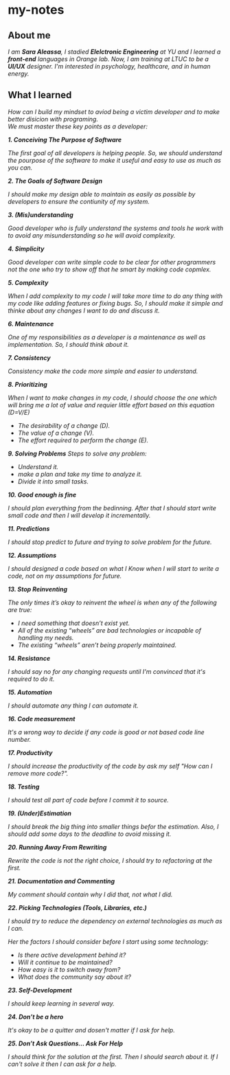 # my-notes

## About me 

*I am **Sara Aleassa**, I stadied **Elelctronic Engineering** at YU and I learned a **front-end** languages in Orange lab. Now, I am training at LTUC to be a **UI/UX** designer.*
*I'm interested in psychology, healthcare, and in human energy.*

## What l learned 
*How can I build my mindset to aviod being a victim developer and to make better disicion with programing.<br>
 We must master these key points as a developer:*

***1. Conceiving The Purpose of Software***
 
*The first goal of all developers is helping people. So, we should understand the pourpose of the software to make it useful and easy to use as much as you can.* 

***2. The Goals of Software Design***

*I should make my design able to maintain as easily as possible by developers to ensure the contiunity of my system.*

***3. (Mis)understanding***

*Good developer who is fully understand the systems and tools he work with to avoid any misunderstanding so he will avoid complexity.*

***4. Simplicity***

*Good developer can write simple code to be clear for other programmers not the one who try to show off that he smart by making code copmlex.* 

***5. Complexity***

*When I add complexity to my code I will take more time to do any thing with my code like adding features or fixing bugs. So, I should make it simple and thinke about any changes I want to do and discuss it.*

***6. Maintenance***

*One of my responsibilities as a developer is a maintenance as well as implementation. So, I should think about it.*

***7. Consistency***

*Consistency make the code more simple and easier to understand.*

***8. Prioritizing***

*When I want to make changes in my code, I should choose the one which will bring me a lot of value and requier little effort based on this equation (D=V/E)*
 - *The desirability of a change (D).*
 - *The value of a change (V).*
 - *The effort required to perform the change (E).*
 
 
 ***9. Solving Problems***
 *Steps to solve any problem:*  
  - *Understand it.*
  - *make a plan and take my time to analyze it.*
  - *Divide it into small tasks.*

***10. Good enough is fine***

*I should plan everything from the bedinning. After that I should start write small code and then I will develop it incrementally.*

***11. Predictions***

*I should stop predict to future and trying to solve problem for the future.*

***12. Assumptions***

*I should designed a code based on what I Know when I will start to write a code, not on my assumptions for future.*

***13. Stop Reinventing***

*The only times it’s okay to reinvent the wheel is when any of the following are true:*

- *I need something that doesn’t exist yet.*
- *All of the existing “wheels” are bad technologies or incapable of handling my needs.*
- *The existing “wheels” aren’t being properly maintained.*

***14. Resistance***

*I should say no for any changing requests until I'm convinced that it's required to do it.*

***15. Automation***

*I should automate any thing I can automate it.*

***16. Code measurement***

*It's a wrong way to decide if any code is good or not based code line number.*

***17. Productivity***

*I should increase the productivity of the code by ask my self "How can I remove more code?".*

***18. Testing***

*I should test all part of code before I commit it to source.*

***19. (Under)Estimation***

*I should break the big thing into smaller things befor the estimation. Also, I should add some days to the deadline to avoid missing it.*

***20. Running Away From Rewriting***

*Rewrite the code is not the right choice, I should try to refactoring at the first.*

***21. Documentation and Commenting***

*My comment should contain why I did that, not what I did.*

***22. Picking Technologies (Tools, Libraries, etc.)***

*I should try to reduce the dependency on external technologies as much as I can.*

 *Her the factors I should consider before I start using some technology:*

- *Is there active development behind it?*
- *Will it continue to be maintained?*
- *How easy is it to switch away from?*
- *What does the community say about it?*

***23. Self-Development***

*I should keep learning in several way.*

***24. Don’t be a hero*** 

*It's okay to be a quitter and dosen't matter if I ask for help.*

***25. Don’t Ask Questions… Ask For Help***

*I should think for the solution at the first. Then I should search about it. If I can't solve it then I can ask for a help.*


